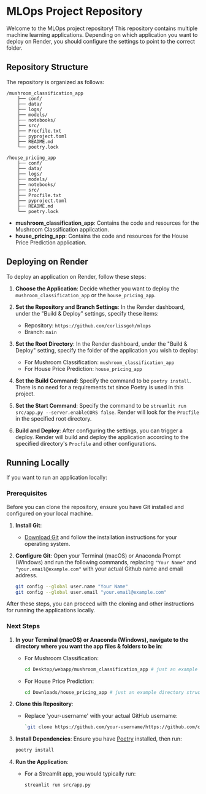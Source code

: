 # MLOps Project Repository

Welcome to the MLOps project repository! This repository contains multiple machine learning applications. Depending on which application you want to deploy on Render, you should configure the settings to point to the correct folder.

## Repository Structure

The repository is organized as follows:

```
/mushroom_classification_app
    ├── conf/
    ├── data/
    ├── logs/
    ├── models/
    ├── notebooks/
    ├── src/
    ├── Procfile.txt
    ├── pyproject.toml
    ├── README.md
    └── poetry.lock

/house_pricing_app
    ├── conf/
    ├── data/
    ├── logs/
    ├── models/
    ├── notebooks/
    ├── src/
    ├── Procfile.txt
    ├── pyproject.toml
    ├── README.md
    └── poetry.lock

```

- **mushroom_classification_app**: Contains the code and resources for the Mushroom Classification application.
- **house_pricing_app**: Contains the code and resources for the House Price Prediction application.

## Deploying on Render

To deploy an application on Render, follow these steps:

1. **Choose the Application**: Decide whether you want to deploy the `mushroom_classification_app` or the `house_pricing_app`.

2. **Set the Repository and Branch Settings**: In the Render dashboard, under the "Build & Deploy" settings, specify these items:
   - Repository: `https://github.com/corlissgoh/mlops`
   - Branch: `main`

3. **Set the Root Directory**: In the Render dashboard, under the "Build & Deploy" setting, specify the folder of the application you wish to deploy:
   - For Mushroom Classification: `mushroom_classification_app`
   - For House Price Prediction: `house_pricing_app`

4. **Set the Build Command**: Specify the command to be `poetry install`. There is no need for a requirements.txt since Poetry is used in this project.

5. **Set the Start Command**: Specify the command to be `streamlit run src/app.py --server.enableCORS false`. Render will look for the `Procfile` in the specified root directory.

6. **Build and Deploy**: After configuring the settings, you can trigger a deploy. Render will build and deploy the application according to the specified directory's `Procfile` and other configurations.

## Running Locally

If you want to run an application locally:

### Prerequisites

Before you can clone the repository, ensure you have Git installed and configured on your local machine.

1. **Install Git**:
   - [Download Git](https://git-scm.com/downloads) and follow the installation instructions for your operating system.

2. **Configure Git**: Open your Terminal (macOS) or Anaconda Prompt (Windows) and run the following commands, replacing `"Your Name"` and `"your.email@example.com"` with your
   actual Github name and email address.
   ```bash
   git config --global user.name "Your Name"
   git config --global user.email "your.email@example.com"
   ```

After these steps, you can proceed with the cloning and other instructions for running the applications locally.

### Next Steps

1. **In your Terminal (macOS) or Anaconda (Windows), navigate to the directory where you want the app files & folders to be in**:
   - For Mushroom Classification:
     ```bash
     cd Desktop/webapp/mushroom_classification_app # just an example directory structure
     ```
   - For House Price Prediction:
     ```bash
     cd Downloads/house_pricing_app # just an example directory structure
     ```

2. **Clone this Repository**:
   - Replace 'your-username' with your actual GitHub username:
     ```bash
     `git clone https://github.com/your-username/https://github.com/corlissgoh/mlops`
     ```
     
3. **Install Dependencies**: Ensure you have [Poetry](https://python-poetry.org/) installed, then run:
   ```bash
   poetry install
   ```

4. **Run the Application**:
   - For a Streamlit app, you would typically run:
     ```bash
     streamlit run src/app.py
     ```
